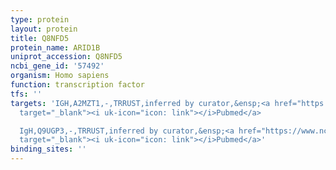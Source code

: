 ```yaml
---
type: protein
layout: protein
title: Q8NFD5
protein_name: ARID1B
uniprot_accession: Q8NFD5
ncbi_gene_id: '57492'
organism: Homo sapiens
function: transcription factor
tfs: ''
targets: 'IGH,A2MZT1,-,TRRUST,inferred by curator,&ensp;<a href="https://www.ncbi.nlm.nih.gov/pubmed/?term=18981111%5Buid%5D"
  target="_blank"><i uk-icon="icon: link"></i>Pubmed</a>

  IgH,Q9UGP3,-,TRRUST,inferred by curator,&ensp;<a href="https://www.ncbi.nlm.nih.gov/pubmed/?term=18981111%5Buid%5D"
  target="_blank"><i uk-icon="icon: link"></i>Pubmed</a>'
binding_sites: ''
---
```

